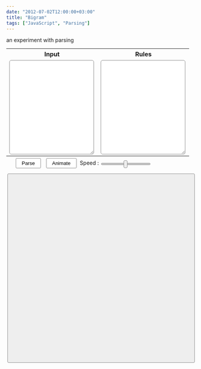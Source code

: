 ```yaml
---
date: "2012-07-02T12:00:00+03:00"
title: "Bigram"
tags: ["JavaScript", "Parsing"]
---
```


an experiment with parsing

<!--more-->

<style>
    .post {
        max-width: none;
        width: 800px;
        padding: 0;
    }
</style>

<style>
/* global */

* {
  -webkit-transition: all 0.1s linear;
}

/* input area */

textarea {
	font: 1em 'andale mono', 'lucida console', monospace; 
	line-height: 1.5;
	width  : 99%;
	height : 250px;
	border : 1px #888 solid;
	border-radius : 5px;
	padding : 5px;
}

table, tr, tbody, td {
	background : inherit !important;
}

table { margin : 5px 0px; }

/* buttons */

buttons {
	padding-left : 20px;
}

button {
	background : #fff;
	border : 1px solid #888;
	border-radius : 3px;
	padding: 5px 15px;
	margin: 0px 5px;
}

button:hover {
	background : #ffd;
}

button:active {
	background : #dfd;
	-webkit-transition: all 0s linear;
}

/* slider */

input[type='range'] {
    -webkit-appearance: none !important;
    height:5px;
    background : #ccc;
    border: 1px solid #888;
    border-radius: 3px;
}

input[type='range']::-webkit-slider-thumb {
	-webkit-appearance: none !important;
    height:20px;
    width:10px;
    background: #eee;
    border: 1px solid #888;
    border-radius: 3px;
}

/* visualization container */

viz {
	display : block;
	background: #eee;
	border : 1px solid #888;
	border-radius : 3px;
	margin: 10px 3px;
	min-height: 500px;
}
</style>


<script src="/lib/d3.v2.js"></script>

<table id="main">
	<tr> <th> Input <th> Rules
	<tr> <td> <textarea id="input"></textarea>
		 <td> <textarea id="rules"></textarea>		
</table>

<buttons>
	<button id="parse">Parse</button>
	<button id="animate">Animate</button>
	Speed : <input id="animation-speed" type="range"></input>
</buttons>

<viz id="viz"></viz>

<style>
	.node circle {
		fill: #fff;
		stroke: steelblue;
  		stroke-width: 1.5px;
	}

	.node text {
		font: 15px Courier, monospace;
		font-weight: bolder;
	}

	path.link {
		fill : none;
  		stroke : #ccc;
  		stroke-width : 3px;
	}
</style>

<script>
// speed of animations
var speed = 300;
var size = {x: 794, y: 496};
var root = {},
	animation = null;

function invalidLink(d){
	var from = d.source.data,
		to = d.target.data,
		valid = (from.left == to) || (from.right == to) || (from.scope == to);
	return !valid;
}

function getName(d){
	return d.data.token;
}

function linkColor(d){
	var from = d.source.data,
		to = d.target.data;
	if(from.left == to)
		return "#844";
	if(from.scope == to)
		return "#484";
	if(from.right == to)
		return "#448";
	return "#ccc";
}

</script>

<script src="/lib/bigram/viz.js"></script>
<script src="/lib/bigram/bigram.js"></script>
<script src="/lib/bigram/animation.js"></script>
<div id="def-rules" style="display:none">leftToRight = false;
prefix = "ltr";
postfix = "rtl";

tokens = {
    "="  : [7],
    "==" : [6],
    "+"  : [5], "-" : [5],
    "*"  : [4], "/" : [4],
    "!"  : [1, prefix], "~" : [1, prefix],
    "^"  : [1],
    " "  : [-1],
    "(" : [0, next], ")" : [0, "<"]
};

for(var i = 0; i < 10; i += 1) tokens[i] = [0];

// each token is defined such [priority, param]
//   if param is a function it will be used to enter a scope
//   if param is "<" it will end a scope
//   if param is "ltr"/"rtl" the token will be processed as such

// this function gets our next token from input
// this returns
//   name : name of the token
//   ltr  : should this token be in left to right order
//   priority : priority of the token
//   scope : which scope should this token enter
//   exit : should this token end current scope

function next(root, input){
    var token = input.shift(),
        action = tokens[token];
    if(typeof action === "undefined" ){
        return {
            name : token,
            ltr : leftToRight,
            priority : 0,
        };
    }

    var priority, param;

    if( action instanceof Array ){
        priority = parseFloat(action[0]);
        param = action[1];
    } else {
        priority = parseFloat(action);
        param = undefined;
    }

    if(typeof param === "function"){
        return {
            name : token,
            ltr : leftToRight,
            priority : priority,
            scope : param
        };
    } else if (param === "<"){
        return {
            name : token,
            ltr : leftToRight,
            priority : priority,
            exit : true
        };
    }

    var ltr = leftToRight;
    if(param === "ltr"){
        ltr = true;
    } else if (param === "rtl") {
        ltr = false;
    }

    return {
        name : token,
        priority : priority,
        ltr : ltr
    };
}

// the last row should say what is
// the first scope parser
next;
</div>
<script>

$ = function(id){
	return document.querySelector("#" + id);
};

var timer = setInterval(update, speed*1.2);
function update(){
	updateViz();
	if(animation !== null){
		if(!animation.step())
			animation = null;
	}
}

var defRules = document.getElementById("def-rules");

var example = {
	input : "1 + 3 * 4 - 14 * ( 15 - 7 ) * 5",
	rules : defRules.innerText
};

$("input").value = example.input;
$("rules").value = example.rules;

$("parse").addEventListener("click", function(x){
	animation = null;
	
	var input = $("input").value.replace("\n", " "),
		rules = $("rules").value;

	var next = eval(rules);
	root = parse(next, input.split(""));
});

$("animate").addEventListener("click", function(x){
	animation = null;

	var input = $("input").value.replace("\n", " "),
		rules = $("rules").value;
	var next = eval(rules);
	animation = new Animation(next, input.split(""));
	root = animation.roots[0];
});

var speedSlider = $("animation-speed");
speedSlider.min = 100;
speedSlider.max = 1500;
speedSlider.value = speed;
speedSlider.step = 100;

speedSlider.addEventListener("change", function(){
	clearInterval(timer);
	speed = speedSlider.value;
	timer = setInterval(update, speed*1.2);
});

$("parse").click();

</script>